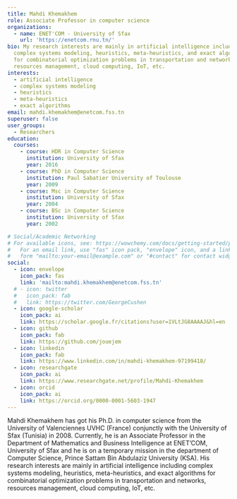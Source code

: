 ```yaml
---
title: Mahdi Khemakhem
role: Associate Professor in computer science
organizations:
  - name: ENET'COM - University of Sfax
    url: 'https://enetcom.rnu.tn/'
bio: My research interests are mainly in artificial intelligence including
  complex systems modeling, heuristics, meta-heuristics, and exact algorithms
  for combinatorial optimization problems in transportation and networks,
  resources management, cloud computing, IoT, etc.
interests:
  - artificial intelligence
  - complex systems modeling
  - heuristics
  - meta-heuristics
  - exact algorithms
email: mahdi.khemakhem@enetcom.fss.tn
superuser: false
user_groups:
  - Researchers
education:
  courses:
    - course: HDR in Computer Science
      institution: University of Sfax
      year: 2016
    - course: PhD in Computer Science
      institution: Paul Sabatier University of Toulouse
      year: 2009
    - course: Msc in Computer Science
      institution: University of Sfax
      year: 2004
    - course: BSc in Computer Science
      institution: University of Sfax
      year: 2002

# Social/Academic Networking
# For available icons, see: https://wowchemy.com/docs/getting-started/page-builder/#icons
#   For an email link, use "fas" icon pack, "envelope" icon, and a link in the
#   form "mailto:your-email@example.com" or "#contact" for contact widget.
social:
  - icon: envelope
    icon_pack: fas
    link: 'mailto:mahdi.khemakhem@enetcom.fss.tn'
  # - icon: twitter
  #   icon_pack: fab
  #   link: https://twitter.com/GeorgeCushen
  - icon: google-scholar
    icon_pack: ai
    link: https://scholar.google.fr/citations?user=1VLtJG8AAAAJ&hl=en
  - icon: github
    icon_pack: fab
    link: https://github.com/jouejem
  - icon: linkedin
    icon_pack: fab
    link: https://www.linkedin.com/in/mahdi-khemakhem-97199418/
  - icon: researchgate
    icon_pack: ai
    link: https://www.researchgate.net/profile/Mahdi-Khemakhem
  - icon: orcid
    icon_pack: ai
    link: https://orcid.org/0000-0001-5603-1947
---
```

Mahdi Khemakhem has got his Ph.D. in computer science from the University of Valenciennes UVHC (France) conjunctly with the University of Sfax (Tunisia) in 2008. Currently, he is an Associate Professor in the Department of Mathematics and Business Intelligence at ENET’COM, University of Sfax and he is on a temporary mission in the department of Computer Science, Prince Sattam Bin Abdulaziz University (KSA). His research interests are mainly in artificial intelligence including complex systems modeling, heuristics, meta-heuristics, and exact algorithms for combinatorial optimization problems in transportation and networks, resources management, cloud computing, IoT, etc.